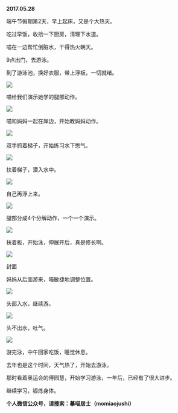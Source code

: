 
          
            
**2017.05.28**

端午节假期第2天，早上起床，又是个大热天。

吃过早饭，收拾一下厨房，清理下水道。

喵在一边帮忙倒脏水，干得热火朝天。

9点出门，去游泳。

到了游泳池，换好衣服，带上浮板，一切就绪。




![](img/51001-2d73cc9f205440d9.jpg)




喵给我们演示她学的腿部动作。




![](img/51001-59fe0e03c61d0a86.jpg)




喵和妈妈一起在岸边，开始教妈妈动作。




![](img/51001-12e865b50333c2bc.jpg)




双手抓着梯子，开始练习水下憋气。




![](img/51001-3e49b7376b68466c.jpg)




扶着梯子，潜入水中。




![](img/51001-e3fe67b22c56c233.jpg)




自己再浮上来。




![](img/51001-4054f51b4beb1a22.jpg)




腿部分成4个分解动作，一个一个演示。




![](img/51001-0feb8cdc4f41d5d4.jpg)




扶着板，开始泳，伸展开后，真是修长啊。




![](img/51001-2f32728aefbaeaaf.jpg)

封面


妈妈从后面游来，喵敏捷地调整位置。




![](img/51001-d043291ca45fc4ff.jpg)




头部入水，继续游。




![](img/51001-bd9d5a5b3c6abdc4.jpg)




头不出水，吐气。




![](img/51001-65e5a25863bd9129.jpg)




游完泳，中午回家吃饭，睡觉休息。

去年也是这个时间，天气热了，开始去游泳。

那时看着奥运会的傅园慧，开始学习游泳，一年后，已经有了很大进步。

继续学习，锻炼身体。


**个人微信公众号，请搜索：摹喵居士（momiaojushi）**

          
        